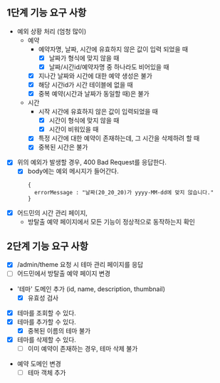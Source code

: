 
## 1단계 기능 요구 사항

- 예외 상황 처리 (엄청 많이)
  - 예약
    - 예약자명, 날짜, 시간에 유효하지 않은 값이 입력 되었을 때
        - [x] 날짜가 형식에 맞지 않을 때 
        - [x] 날짜/시간id/예약자명 중 하나라도 비어있을 때
    - [x] 지나간 날짜와 시간에 대한 예약 생성은 불가
    - [x] 해당 시간id가 시간 테이블에 없을 때
    - [x] 중복 예약(시간과 날짜가 동일할 때)은 불가 
  - 시간
    - 시작 시간에 유효하지 않은 값이 입력되었을 때
      - [x] 시간이 형식에 맞지 않을 때
      - [x] 시간이 비워있을 때
    - [x] 특정 시간에 대한 예약이 존재하는데, 그 시간을 삭제하려 할 때
    - [x] 중복된 시간은 불가

- [x] 위의 예외가 발생할 경우, 400 Bad Request를 응답한다.
  - [x] body에는 예외 메시지가 들어간다.
    ```text
    {
      errorMessage : "날짜(20_20_20)가 yyyy-MM-dd에 맞지 않습니다."
    }
    ```

- [x] 어드민의 시간 관리 페이지, 
  - 방탈출 예약 페이지에서 모든 기능이 정상적으로 동작하는지 확인

## 2단계 기능 요구 사항

- [x] /admin/theme 요청 시 테마 관리 페이지를 응답
- [ ] 어드민에서 방탈출 예약 페이지 변경

- '테마' 도메인 추가 (id, name, description, thumbnail)
  - [x] 유효성 검사
- [x] 테마를 조회할 수 있다.
- [x] 테마를 추가할 수 있다.
  - [x] 중복된 이름의 테마 불가
- [x] 테마를 삭제할 수 있다.
  - [ ] 이미 예약이 존재하는 경우, 테마 삭제 불가

- 예약 도메인 변경
  - [ ] 테마 객체 추가

